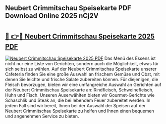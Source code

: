 ## Neubert Crimmitschau Speisekarte PDF Download Online 2025 nCj2V

# <h2><a href="http://gc5gdja.nevu.top/?p=Neubert+Crimmitschau+Speisekarte">🔗 👉🔴 Neubert Crimmitschau Speisekarte 2025 PDF</a></h2>

[![Neubert Crimmitschau Speisekarte 2025 PDF](https://i.imgur.com/dBaPXMq.png)](http://gc5gdja.nevu.top/?p=Neubert+Crimmitschau+Speisekarte)
Das Menü des Essens ist nicht nur eine Liste von Gerichten, sondern auch die Möglichkeit, etwas für sich selbst zu wählen. Auf der Neubert Crimmitschau Speisekarte unserer Cafeteria finden Sie eine große Auswahl an frischem Gemüse und Obst, mit denen Sie leichte und frische Salate zubereiten können. Für diejenigen, die Fleisch bevorzugen, bieten wir eine umfangreiche Auswahl an Gerichten auf der Neubert Crimmitschau Speisekarte an: Rindfleisch, Schweinefleisch, Huhn und Fisch. Unseren Auserwählten bieten wir Gourmet-Gerichte wie Schaschlik und Steak an, die bei lebendem Feuer zubereitet werden. In jedem Fall sind wir bereit, Ihnen bei der Auswahl der Speisen auf der Neubert Crimmitschau Speisekarte zu helfen und Ihnen einen bequemen und angenehmen Service zu bieten.
